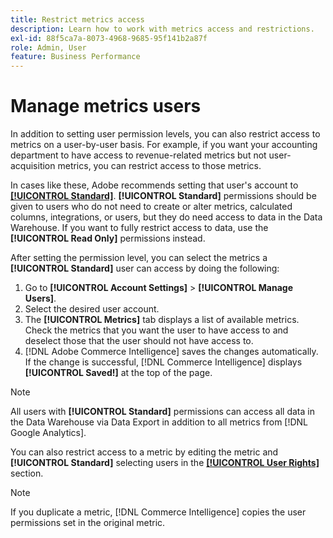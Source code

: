 ```yaml
---
title: Restrict metrics access
description: Learn how to work with metrics access and restrictions.
exl-id: 88f5ca7a-8073-4968-9685-95f141b2a87f
role: Admin, User
feature: Business Performance
---
```

# Manage metrics users

In addition to setting user permission levels, you can also restrict access to metrics on a user-by-user basis. For example, if you want your accounting department to have access to revenue-related metrics but not user-acquisition metrics, you can restrict access to those metrics.

In cases like these, Adobe recommends setting that user's account to **[[!UICONTROL Standard]](../../administrator/user-management/user-management.md)**. **[!UICONTROL Standard]** permissions should be given to users who do not need to create or alter metrics, calculated columns, integrations, or users, but they do need access to data in the Data Warehouse. If you want to fully restrict access to data, use the **[!UICONTROL Read Only]** permissions instead.

After setting the permission level, you can select the metrics a **[!UICONTROL Standard]** user can access by doing the following:

1. Go to **[!UICONTROL Account Settings]** > **[!UICONTROL Manage Users]**.
1. Select the desired user account.
1. The **[!UICONTROL Metrics]** tab displays a list of available metrics. Check the metrics that you want the user to have access to and deselect those that the user should not have access to.
1. [!DNL Adobe Commerce Intelligence] saves the changes automatically. If the change is successful, [!DNL Commerce Intelligence] displays **[!UICONTROL Saved!]** at the top of the page.

>[!NOTE]
>
>All users with **[!UICONTROL Standard]** permissions can access all data in the Data Warehouse via Data Export in addition to all metrics from [!DNL Google Analytics].

You can also restrict access to a metric by editing the metric and **[!UICONTROL Standard]** selecting users in the **[[!UICONTROL User Rights]](../../data-user/reports/ess-manage-data-metrics.md)** section.

>[!NOTE]
>
>If you duplicate a metric, [!DNL Commerce Intelligence] copies the user permissions set in the original metric.
